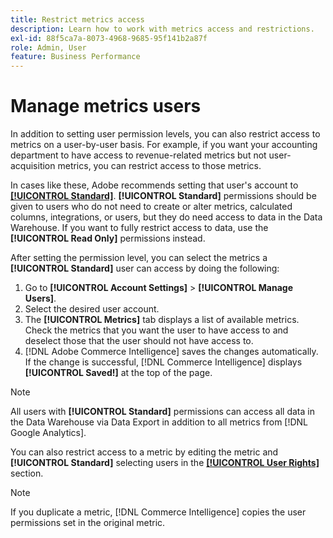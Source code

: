 ```yaml
---
title: Restrict metrics access
description: Learn how to work with metrics access and restrictions.
exl-id: 88f5ca7a-8073-4968-9685-95f141b2a87f
role: Admin, User
feature: Business Performance
---
```

# Manage metrics users

In addition to setting user permission levels, you can also restrict access to metrics on a user-by-user basis. For example, if you want your accounting department to have access to revenue-related metrics but not user-acquisition metrics, you can restrict access to those metrics.

In cases like these, Adobe recommends setting that user's account to **[[!UICONTROL Standard]](../../administrator/user-management/user-management.md)**. **[!UICONTROL Standard]** permissions should be given to users who do not need to create or alter metrics, calculated columns, integrations, or users, but they do need access to data in the Data Warehouse. If you want to fully restrict access to data, use the **[!UICONTROL Read Only]** permissions instead.

After setting the permission level, you can select the metrics a **[!UICONTROL Standard]** user can access by doing the following:

1. Go to **[!UICONTROL Account Settings]** > **[!UICONTROL Manage Users]**.
1. Select the desired user account.
1. The **[!UICONTROL Metrics]** tab displays a list of available metrics. Check the metrics that you want the user to have access to and deselect those that the user should not have access to.
1. [!DNL Adobe Commerce Intelligence] saves the changes automatically. If the change is successful, [!DNL Commerce Intelligence] displays **[!UICONTROL Saved!]** at the top of the page.

>[!NOTE]
>
>All users with **[!UICONTROL Standard]** permissions can access all data in the Data Warehouse via Data Export in addition to all metrics from [!DNL Google Analytics].

You can also restrict access to a metric by editing the metric and **[!UICONTROL Standard]** selecting users in the **[[!UICONTROL User Rights]](../../data-user/reports/ess-manage-data-metrics.md)** section.

>[!NOTE]
>
>If you duplicate a metric, [!DNL Commerce Intelligence] copies the user permissions set in the original metric.
